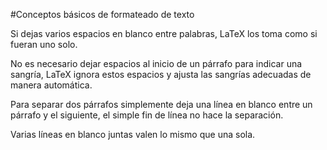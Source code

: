 #Conceptos básicos de formateado de texto  
  
Si dejas varios espacios en blanco entre palabras, LaTeX los toma como si fueran uno solo.  
  
No es necesario dejar espacios al inicio de un párrafo para indicar una sangría,
 LaTeX ignora estos espacios y ajusta las sangrías adecuadas de manera automática.  
  
Para separar dos párrafos simplemente deja una línea en blanco entre un párrafo y el siguiente,
 el simple fin de línea no hace la separación.  
  
Varias líneas en blanco juntas valen lo mismo que una sola.  
